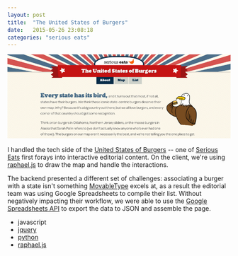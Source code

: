 ```yaml
---
layout: post
title:  "The United States of Burgers"
date:   2015-05-26 23:08:18
categories: "serious eats"
---
```


<img src="/images/united-states-of-burgers.png"/>

I handled the tech side of the <a href="http://www.seriouseats.com/maps/united-states-of-burgers">United States of Burgers</a> -- one of <a href="http://www.seriouseats.com">Serious Eats</a> first forays into interactive editorial content.  On the client, we're using <a href="http://raphaeljs.com/">raphael.js</a> to draw the map and handle the interactions.

The backend presented a different set of challenges: associating a burger with a state isn't something <a href="https://movabletype.org/">MovableType</a> excels at, as a result the editorial team was using Google Spreadsheets to compile their list.  Without negatively impacting their workflow, we were able to use the <a href="https://developers.google.com/google-apps/spreadsheets/">Google Spreadsheets API</a> to export the data to JSON and assemble the page.

<ul>
  <li>javascript</li>
  <li><a href="http://jquery.com/">jquery</a></li>
  <li><a href="https://www.python.org/">python</a></li>
  <li><a href="http://raphaeljs.com/">raphael.js</a></li>
</ul>